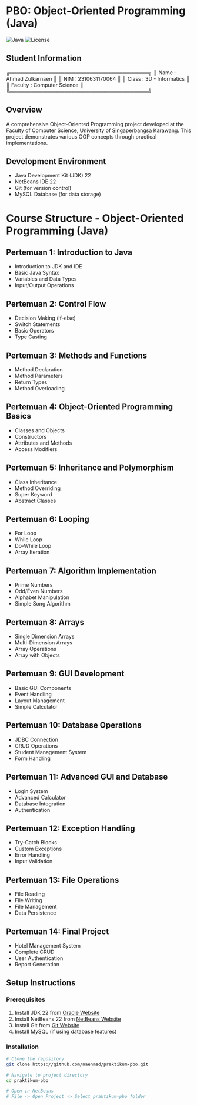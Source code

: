 # PBO: Object-Oriented Programming (Java)
![Java](https://img.shields.io/badge/Java-22-orange)
![License](https://img.shields.io/badge/License-MIT-blue)

## Student Information
╔══════════════════════════════════════╗ 
║ Name : Ahmad Zulkarnaen ║ 
║ NIM : 2310631170064 ║ 
║ Class : 3D - Informatics ║ 
║ Faculty : Computer Science ║ 
╚══════════════════════════════════════╝

## Overview
A comprehensive Object-Oriented Programming project developed at the Faculty of Computer Science, University of Singaperbangsa Karawang. This project demonstrates various OOP concepts through practical implementations.

## Development Environment
- Java Development Kit (JDK) 22
- NetBeans IDE 22
- Git (for version control)
- MySQL Database (for data storage)


# Course Structure - Object-Oriented Programming (Java)

## Pertemuan 1: Introduction to Java
- Introduction to JDK and IDE
- Basic Java Syntax
- Variables and Data Types
- Input/Output Operations

## Pertemuan 2: Control Flow
- Decision Making (if-else)
- Switch Statements
- Basic Operators
- Type Casting

## Pertemuan 3: Methods and Functions
- Method Declaration
- Method Parameters
- Return Types
- Method Overloading

## Pertemuan 4: Object-Oriented Programming Basics
- Classes and Objects
- Constructors
- Attributes and Methods
- Access Modifiers

## Pertemuan 5: Inheritance and Polymorphism
- Class Inheritance
- Method Overriding
- Super Keyword
- Abstract Classes

## Pertemuan 6: Looping
- For Loop
- While Loop
- Do-While Loop
- Array Iteration

## Pertemuan 7: Algorithm Implementation
- Prime Numbers
- Odd/Even Numbers
- Alphabet Manipulation
- Simple Song Algorithm

## Pertemuan 8: Arrays
- Single Dimension Arrays
- Multi-Dimension Arrays
- Array Operations
- Array with Objects

## Pertemuan 9: GUI Development
- Basic GUI Components
- Event Handling
- Layout Management
- Simple Calculator

## Pertemuan 10: Database Operations
- JDBC Connection
- CRUD Operations
- Student Management System
- Form Handling

## Pertemuan 11: Advanced GUI and Database
- Login System
- Advanced Calculator
- Database Integration
- Authentication

## Pertemuan 12: Exception Handling
- Try-Catch Blocks
- Custom Exceptions
- Error Handling
- Input Validation

## Pertemuan 13: File Operations
- File Reading
- File Writing
- File Management
- Data Persistence

## Pertemuan 14: Final Project
- Hotel Management System
- Complete CRUD
- User Authentication
- Report Generation

## Setup Instructions

### Prerequisites
1. Install JDK 22 from [Oracle Website](https://www.oracle.com/java/technologies/downloads/)
2. Install NetBeans 22 from [NetBeans Website](https://netbeans.apache.org/download/index.html)
3. Install Git from [Git Website](https://git-scm.com/downloads)
4. Install MySQL (if using database features)

### Installation
```bash
# Clone the repository
git clone https://github.com/naenmad/praktikum-pbo.git

# Navigate to project directory
cd praktikum-pbo

# Open in NetBeans
# File -> Open Project -> Select praktikum-pbo folder
